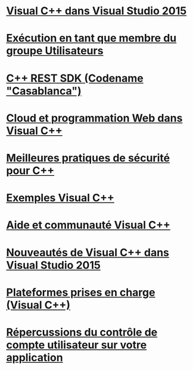 # [Visual C++ dans Visual Studio 2015](visual-cpp-in-visual-studio-2015.md)
# [Exécution en tant que membre du groupe Utilisateurs](running-as-a-member-of-the-users-group.md)
# [C++ REST SDK (Codename "Casablanca")](cpp-rest-sdk-codename-casablanca.md)
# [Cloud et programmation Web dans Visual C++](cloud-and-web-programming-in-visual-cpp.md)
# [Meilleures pratiques de sécurité pour C++](security-best-practices-for-cpp.md)
# [Exemples Visual C++](visual-cpp-samples.md)
# [Aide et communauté Visual C++](visual-cpp-help-and-community.md)
# [Nouveautés de Visual C++ dans Visual Studio 2015](what-s-new-for-visual-cpp-in-visual-studio-2015.md)
# [Plateformes prises en charge (Visual C++)](supported-platforms-visual-cpp.md)
# [Répercussions du contrôle de compte utilisateur sur votre application](how-user-account-control-uac-affects-your-application.md)
